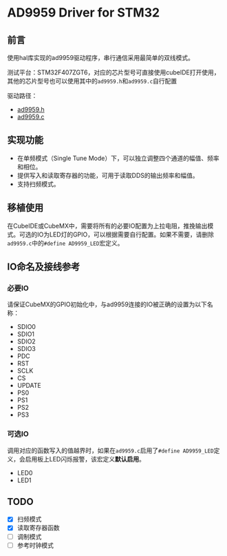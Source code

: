 # AD9959 Driver for STM32

## 前言

使用hal库实现的ad9959驱动程序，串行通信采用最简单的双线模式。

测试平台：STM32F407ZGT6，对应的芯片型号可直接使用cubeIDE打开使用，其他的芯片型号也可以使用其中的`ad9959.h`和`ad9959.c`自行配置

驱动路径：
- [ad9959.h](Core\Inc\ad9959.h)
- [ad9959.c](Core\Src\ad9959.c)

## 实现功能

- 在单频模式（Single Tune Mode）下，可以独立调整四个通道的幅值、频率和相位。
- 提供写入和读取寄存器的功能，可用于读取DDS的输出频率和幅值。
- 支持扫频模式。

## 移植使用

在CubeIDE或CubeMX中，需要将所有的必要IO配置为上拉电阻，推挽输出模式。可选的IO为LED灯的GPIO，可以根据需要自行配置。如果不需要，请删除`ad9959.c`中的`#define AD9959_LED`宏定义。

## IO命名及接线参考

### 必要IO

请保证CubeMX的GPIO初始化中，与ad9959连接的IO被正确的设置为以下名称：

- SDIO0 
- SDIO1 
- SDIO2 
- SDIO3 
- PDC   
- RST   
- SCLK  
- CS    
- UPDATE
- PS0   
- PS1   
- PS2   
- PS3   


### 可选IO

调用对应的函数写入的值越界时，如果在`ad9959.c`启用了`#define AD9959_LED`定义，会启用板上LED闪烁报警，该宏定义**默认启用**。

- LED0
- LED1

## TODO

- [x] 扫频模式
- [x] 读取寄存器函数
- [ ] 调制模式
- [ ] 参考时钟模式
